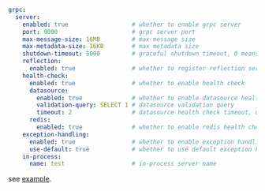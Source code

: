 ```yaml
grpc:
  server:
    enabled: true                  # whether to enable grpc server
    port: 9090                     # grpc server port
    max-message-size: 16MB         # max message size
    max-metadata-size: 16KB        # max metadata size
    shutdown-timeout: 5000         # graceful shutdown timeout, 0 means no timeout
    reflection:
      enabled: true                # whether to register reflection service
    health-check:
      enabled: true                # whether to enable health check
      datasource:
        enabled: true              # whether to enable datasource health check
        validation-query: SELECT 1 # datasource validation query
        timeout: 2                 # datasource health check timeout, unit: second
      redis:
        enabled: true              # whether to enable redis health check
    exception-handling:
      enabled: true                # whether to enable exception handling
      use-default: true            # whether to use default exception handler
    in-process:
      name: test                   # in-process server name
```

see [example](https://github.com/DanielLiu1123/grpc-starter/blob/main/grpc-boot-autoconfigure/grpc-server-boot-autoconfigure/src/main/resources/application-grpc-server-boot-starter-example.yaml).
